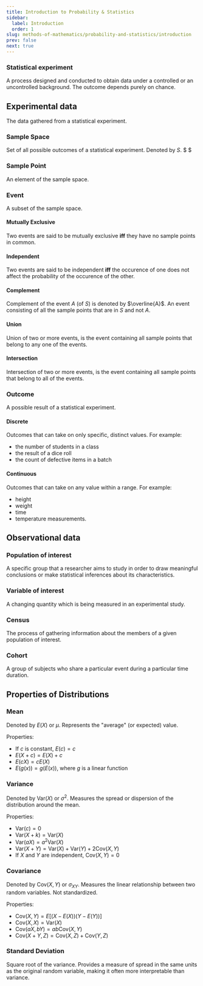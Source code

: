 ```yaml
---
title: Introduction to Probability & Statistics
sidebar:
  label: Introduction
  order: 1
slug: methods-of-mathematics/probability-and-statistics/introduction
prev: false
next: true
---
```


### Statistical experiment

A process designed and conducted to obtain data
under a controlled or an uncontrolled background. The outcome depends purely on
chance.

## Experimental data

The data gathered from a statistical experiment.

### Sample Space

Set of all possible outcomes of a statistical
experiment. Denoted by $S$. $ $

### Sample Point

An element of the sample space.

### Event

A subset of the sample space.

#### Mutually Exclusive

Two events are said to be mutually exclusive **iff** they have no sample points in
common.

#### Independent

Two events are said to be independent **iff** the occurence of one does not affect
the probability of the occurence of the other.

#### Complement

Complement of the event $A$ (of $S$) is denoted by $\overline{A}$. An event
consisting of all the sample points that are in $S$ and not $A$.

#### Union

Union of two or more events, is the event containing all sample points that
belong to any one of the events.

#### Intersection

Intersection of two or more events, is the event containing all sample points
that belong to all of the events.

### Outcome

A possible result of a statistical experiment.

#### Discrete

Outcomes that can take on only specific, distinct values. For example:
- the number of students in a class
- the result of a dice roll
- the count of defective items in a batch

#### Continuous

Outcomes that can take on any value within a range. For example:
- height
- weight
- time
- temperature measurements.

## Observational data

### Population of interest

A specific group that a researcher aims to study in order to draw meaningful conclusions or make statistical inferences about its characteristics.

### Variable of interest

A changing quantity which is being measured in an experimental study.

### Census

The process of gathering information about the members of a given population of
interest.

### Cohort

A group of subjects who share a particular event during a particular time
duration.

## Properties of Distributions

### Mean

Denoted by $E(X)$ or $\mu$. Represents the "average" (or expected) value.

Properties:
- If $c$ is constant, $E(c) = c$
- $E(X+c) = E(X) + c$
- $E(cX) = cE(X)$
- $E(g(x)) = g(E(x))$, where $g$ is a linear function

### Variance

Denoted by $\text{Var}(X)$ or $\sigma^2$. Measures the spread or dispersion of the distribution around the mean.

Properties:
- $\text{Var}(c) = 0$
- $\text{Var}(X+k) = \text{Var}(X)$
- $\text{Var}(aX) = a^2\text{Var}(X)$
- $\text{Var}(X+Y) = \text{Var}(X) + \text{Var}(Y) + 2\text{Cov}(X,Y)$
- If $X$ and $Y$ are independent, $\text{Cov}(X,Y) = 0$

### Covariance

Denoted by $\text{Cov}(X,Y)$ or $\sigma_{XY}$. Measures the linear relationship between two random variables. Not standardized.

Properties:
- $\text{Cov}(X,Y) = E\Big[\big(X-E(X)\big)\big(Y-E(Y)\big)\Big]$
- $\text{Cov}(X,X) = \text{Var}(X)$
- $\text{Cov}(aX,bY) = ab\text{Cov}(X,Y)$
- $\text{Cov}(X+Y,Z) = \text{Cov}(X,Z) + \text{Cov}(Y,Z)$

### Standard Deviation

Square root of the variance. Provides a measure of spread in the same units as the original random variable, making it often more interpretable than variance.
